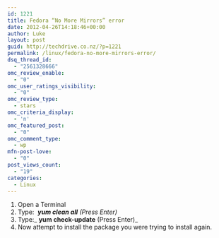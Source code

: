 ```yaml
---
id: 1221
title: Fedora “No More Mirrors” error
date: 2012-04-26T14:18:46+00:00
author: Luke
layout: post
guid: http://techdrive.co.nz/?p=1221
permalink: /linux/fedora-no-more-mirrors-error/
dsq_thread_id:
  - "2561328666"
omc_review_enable:
  - "0"
omc_user_ratings_visibility:
  - "0"
omc_review_type:
  - stars
omc_criteria_display:
  - 'n'
omc_featured_post:
  - "0"
omc_comment_type:
  - wp
mfn-post-love:
  - "0"
post_views_count:
  - "19"
categories:
  - Linux
---
```

  1. Open a Terminal
  2. Type:  _**yum clean all** (Press Enter)_
  3. Type:_ **yum check-update** (Press Enter)_
  4. Now attempt to install the package you were trying to install again.